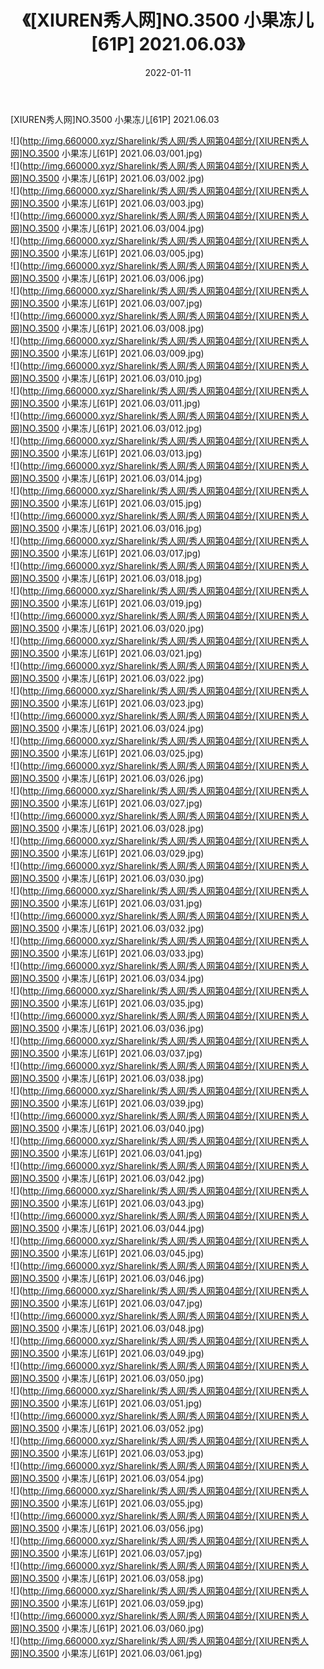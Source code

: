 ﻿---
layout: post
title:  《[XIUREN秀人网]NO.3500 小果冻儿[61P] 2021.06.03》
date:   2022-01-11
img: http://img.660000.xyz/Sharelink/秀人网/秀人网第04部分/[XIUREN秀人网]NO.3500 小果冻儿[61P] 2021.06.03/000.jpg
categories: [美女, 清纯, 唯美]
---

[XIUREN秀人网]NO.3500 小果冻儿[61P] 2021.06.03

 ![](http://img.660000.xyz/Sharelink/秀人网/秀人网第04部分/[XIUREN秀人网]NO.3500 小果冻儿[61P] 2021.06.03/001.jpg) <br>![](http://img.660000.xyz/Sharelink/秀人网/秀人网第04部分/[XIUREN秀人网]NO.3500 小果冻儿[61P] 2021.06.03/002.jpg) <br>![](http://img.660000.xyz/Sharelink/秀人网/秀人网第04部分/[XIUREN秀人网]NO.3500 小果冻儿[61P] 2021.06.03/003.jpg) <br>![](http://img.660000.xyz/Sharelink/秀人网/秀人网第04部分/[XIUREN秀人网]NO.3500 小果冻儿[61P] 2021.06.03/004.jpg) <br>![](http://img.660000.xyz/Sharelink/秀人网/秀人网第04部分/[XIUREN秀人网]NO.3500 小果冻儿[61P] 2021.06.03/005.jpg) <br>![](http://img.660000.xyz/Sharelink/秀人网/秀人网第04部分/[XIUREN秀人网]NO.3500 小果冻儿[61P] 2021.06.03/006.jpg) <br>![](http://img.660000.xyz/Sharelink/秀人网/秀人网第04部分/[XIUREN秀人网]NO.3500 小果冻儿[61P] 2021.06.03/007.jpg) <br>![](http://img.660000.xyz/Sharelink/秀人网/秀人网第04部分/[XIUREN秀人网]NO.3500 小果冻儿[61P] 2021.06.03/008.jpg) <br>![](http://img.660000.xyz/Sharelink/秀人网/秀人网第04部分/[XIUREN秀人网]NO.3500 小果冻儿[61P] 2021.06.03/009.jpg) <br>![](http://img.660000.xyz/Sharelink/秀人网/秀人网第04部分/[XIUREN秀人网]NO.3500 小果冻儿[61P] 2021.06.03/010.jpg) <br>![](http://img.660000.xyz/Sharelink/秀人网/秀人网第04部分/[XIUREN秀人网]NO.3500 小果冻儿[61P] 2021.06.03/011.jpg) <br>![](http://img.660000.xyz/Sharelink/秀人网/秀人网第04部分/[XIUREN秀人网]NO.3500 小果冻儿[61P] 2021.06.03/012.jpg) <br>![](http://img.660000.xyz/Sharelink/秀人网/秀人网第04部分/[XIUREN秀人网]NO.3500 小果冻儿[61P] 2021.06.03/013.jpg) <br>![](http://img.660000.xyz/Sharelink/秀人网/秀人网第04部分/[XIUREN秀人网]NO.3500 小果冻儿[61P] 2021.06.03/014.jpg) <br>![](http://img.660000.xyz/Sharelink/秀人网/秀人网第04部分/[XIUREN秀人网]NO.3500 小果冻儿[61P] 2021.06.03/015.jpg) <br>![](http://img.660000.xyz/Sharelink/秀人网/秀人网第04部分/[XIUREN秀人网]NO.3500 小果冻儿[61P] 2021.06.03/016.jpg) <br>![](http://img.660000.xyz/Sharelink/秀人网/秀人网第04部分/[XIUREN秀人网]NO.3500 小果冻儿[61P] 2021.06.03/017.jpg) <br>![](http://img.660000.xyz/Sharelink/秀人网/秀人网第04部分/[XIUREN秀人网]NO.3500 小果冻儿[61P] 2021.06.03/018.jpg) <br>![](http://img.660000.xyz/Sharelink/秀人网/秀人网第04部分/[XIUREN秀人网]NO.3500 小果冻儿[61P] 2021.06.03/019.jpg) <br>![](http://img.660000.xyz/Sharelink/秀人网/秀人网第04部分/[XIUREN秀人网]NO.3500 小果冻儿[61P] 2021.06.03/020.jpg) <br>![](http://img.660000.xyz/Sharelink/秀人网/秀人网第04部分/[XIUREN秀人网]NO.3500 小果冻儿[61P] 2021.06.03/021.jpg) <br>![](http://img.660000.xyz/Sharelink/秀人网/秀人网第04部分/[XIUREN秀人网]NO.3500 小果冻儿[61P] 2021.06.03/022.jpg) <br>![](http://img.660000.xyz/Sharelink/秀人网/秀人网第04部分/[XIUREN秀人网]NO.3500 小果冻儿[61P] 2021.06.03/023.jpg) <br>![](http://img.660000.xyz/Sharelink/秀人网/秀人网第04部分/[XIUREN秀人网]NO.3500 小果冻儿[61P] 2021.06.03/024.jpg) <br>![](http://img.660000.xyz/Sharelink/秀人网/秀人网第04部分/[XIUREN秀人网]NO.3500 小果冻儿[61P] 2021.06.03/025.jpg) <br>![](http://img.660000.xyz/Sharelink/秀人网/秀人网第04部分/[XIUREN秀人网]NO.3500 小果冻儿[61P] 2021.06.03/026.jpg) <br>![](http://img.660000.xyz/Sharelink/秀人网/秀人网第04部分/[XIUREN秀人网]NO.3500 小果冻儿[61P] 2021.06.03/027.jpg) <br>![](http://img.660000.xyz/Sharelink/秀人网/秀人网第04部分/[XIUREN秀人网]NO.3500 小果冻儿[61P] 2021.06.03/028.jpg) <br>![](http://img.660000.xyz/Sharelink/秀人网/秀人网第04部分/[XIUREN秀人网]NO.3500 小果冻儿[61P] 2021.06.03/029.jpg) <br>![](http://img.660000.xyz/Sharelink/秀人网/秀人网第04部分/[XIUREN秀人网]NO.3500 小果冻儿[61P] 2021.06.03/030.jpg) <br>![](http://img.660000.xyz/Sharelink/秀人网/秀人网第04部分/[XIUREN秀人网]NO.3500 小果冻儿[61P] 2021.06.03/031.jpg) <br>![](http://img.660000.xyz/Sharelink/秀人网/秀人网第04部分/[XIUREN秀人网]NO.3500 小果冻儿[61P] 2021.06.03/032.jpg) <br>![](http://img.660000.xyz/Sharelink/秀人网/秀人网第04部分/[XIUREN秀人网]NO.3500 小果冻儿[61P] 2021.06.03/033.jpg) <br>![](http://img.660000.xyz/Sharelink/秀人网/秀人网第04部分/[XIUREN秀人网]NO.3500 小果冻儿[61P] 2021.06.03/034.jpg) <br>![](http://img.660000.xyz/Sharelink/秀人网/秀人网第04部分/[XIUREN秀人网]NO.3500 小果冻儿[61P] 2021.06.03/035.jpg) <br>![](http://img.660000.xyz/Sharelink/秀人网/秀人网第04部分/[XIUREN秀人网]NO.3500 小果冻儿[61P] 2021.06.03/036.jpg) <br>![](http://img.660000.xyz/Sharelink/秀人网/秀人网第04部分/[XIUREN秀人网]NO.3500 小果冻儿[61P] 2021.06.03/037.jpg) <br>![](http://img.660000.xyz/Sharelink/秀人网/秀人网第04部分/[XIUREN秀人网]NO.3500 小果冻儿[61P] 2021.06.03/038.jpg) <br>![](http://img.660000.xyz/Sharelink/秀人网/秀人网第04部分/[XIUREN秀人网]NO.3500 小果冻儿[61P] 2021.06.03/039.jpg) <br>![](http://img.660000.xyz/Sharelink/秀人网/秀人网第04部分/[XIUREN秀人网]NO.3500 小果冻儿[61P] 2021.06.03/040.jpg) <br>![](http://img.660000.xyz/Sharelink/秀人网/秀人网第04部分/[XIUREN秀人网]NO.3500 小果冻儿[61P] 2021.06.03/041.jpg) <br>![](http://img.660000.xyz/Sharelink/秀人网/秀人网第04部分/[XIUREN秀人网]NO.3500 小果冻儿[61P] 2021.06.03/042.jpg) <br>![](http://img.660000.xyz/Sharelink/秀人网/秀人网第04部分/[XIUREN秀人网]NO.3500 小果冻儿[61P] 2021.06.03/043.jpg) <br>![](http://img.660000.xyz/Sharelink/秀人网/秀人网第04部分/[XIUREN秀人网]NO.3500 小果冻儿[61P] 2021.06.03/044.jpg) <br>![](http://img.660000.xyz/Sharelink/秀人网/秀人网第04部分/[XIUREN秀人网]NO.3500 小果冻儿[61P] 2021.06.03/045.jpg) <br>![](http://img.660000.xyz/Sharelink/秀人网/秀人网第04部分/[XIUREN秀人网]NO.3500 小果冻儿[61P] 2021.06.03/046.jpg) <br>![](http://img.660000.xyz/Sharelink/秀人网/秀人网第04部分/[XIUREN秀人网]NO.3500 小果冻儿[61P] 2021.06.03/047.jpg) <br>![](http://img.660000.xyz/Sharelink/秀人网/秀人网第04部分/[XIUREN秀人网]NO.3500 小果冻儿[61P] 2021.06.03/048.jpg) <br>![](http://img.660000.xyz/Sharelink/秀人网/秀人网第04部分/[XIUREN秀人网]NO.3500 小果冻儿[61P] 2021.06.03/049.jpg) <br>![](http://img.660000.xyz/Sharelink/秀人网/秀人网第04部分/[XIUREN秀人网]NO.3500 小果冻儿[61P] 2021.06.03/050.jpg) <br>![](http://img.660000.xyz/Sharelink/秀人网/秀人网第04部分/[XIUREN秀人网]NO.3500 小果冻儿[61P] 2021.06.03/051.jpg) <br>![](http://img.660000.xyz/Sharelink/秀人网/秀人网第04部分/[XIUREN秀人网]NO.3500 小果冻儿[61P] 2021.06.03/052.jpg) <br>![](http://img.660000.xyz/Sharelink/秀人网/秀人网第04部分/[XIUREN秀人网]NO.3500 小果冻儿[61P] 2021.06.03/053.jpg) <br>![](http://img.660000.xyz/Sharelink/秀人网/秀人网第04部分/[XIUREN秀人网]NO.3500 小果冻儿[61P] 2021.06.03/054.jpg) <br>![](http://img.660000.xyz/Sharelink/秀人网/秀人网第04部分/[XIUREN秀人网]NO.3500 小果冻儿[61P] 2021.06.03/055.jpg) <br>![](http://img.660000.xyz/Sharelink/秀人网/秀人网第04部分/[XIUREN秀人网]NO.3500 小果冻儿[61P] 2021.06.03/056.jpg) <br>![](http://img.660000.xyz/Sharelink/秀人网/秀人网第04部分/[XIUREN秀人网]NO.3500 小果冻儿[61P] 2021.06.03/057.jpg) <br>![](http://img.660000.xyz/Sharelink/秀人网/秀人网第04部分/[XIUREN秀人网]NO.3500 小果冻儿[61P] 2021.06.03/058.jpg) <br>![](http://img.660000.xyz/Sharelink/秀人网/秀人网第04部分/[XIUREN秀人网]NO.3500 小果冻儿[61P] 2021.06.03/059.jpg) <br>![](http://img.660000.xyz/Sharelink/秀人网/秀人网第04部分/[XIUREN秀人网]NO.3500 小果冻儿[61P] 2021.06.03/060.jpg) <br>![](http://img.660000.xyz/Sharelink/秀人网/秀人网第04部分/[XIUREN秀人网]NO.3500 小果冻儿[61P] 2021.06.03/061.jpg) <br>
